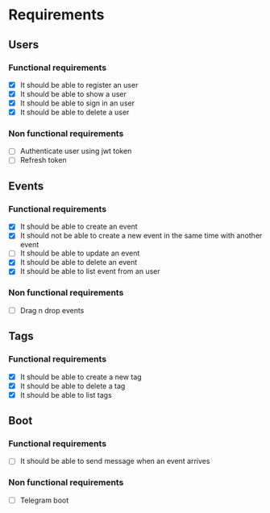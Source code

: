 # Requirements

## Users

### Functional requirements

- [x] It should be able to register an user
- [x] It should be able to show a user
- [x] It should be able to sign in an user
- [x] It should be able to delete a user

### Non functional requirements

- [ ] Authenticate user using jwt token
- [ ] Refresh token

## Events

### Functional requirements

- [x] It should be able to create an event
- [x] It should not be able to create a new event in the same time with another event
- [ ] It should be able to update an event
- [x] It should be able to delete an event
- [x] It should be able to list event from an user

### Non functional requirements

- [ ] Drag n drop events

## Tags

### Functional requirements

- [x] It should be able to create a new tag
- [x] It should be able to delete a tag
- [x] It should be able to list tags

## Boot

### Functional requirements

- [ ] It should be able to send message when an event arrives

### Non functional requirements

- [ ] Telegram boot
